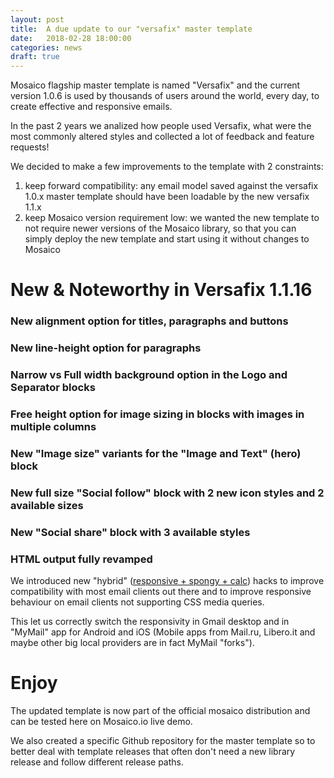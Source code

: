 ```yaml
---
layout: post
title:  A due update to our "versafix" master template
date:   2018-02-28 18:00:00
categories: news
draft: true
---
```


Mosaico flagship master template is named "Versafix" and the current version 1.0.6 is used by thousands of users around the world, every day, to create effective and responsive emails.

In the past 2 years we analized how people used Versafix, what were the most commonly altered styles and collected a lot of feedback and feature requests!

We decided to make a few improvements to the template with 2 constraints:

1) keep forward compatibility: any email model saved against the versafix 1.0.x master template should have been loadable by the new versafix 1.1.x
2) keep Mosaico version requirement low: we wanted the new template to not require newer versions of the Mosaico library, so that you can simply deploy the new template and start using it without changes to Mosaico

# New & Noteworthy in Versafix 1.1.16

### New alignment option for titles, paragraphs and buttons

### New line-height option for paragraphs

### Narrow vs Full width background option in the Logo and Separator blocks

### Free height option for image sizing in blocks with images in multiple columns

### New "Image size" variants for the "Image and Text" (hero) block

### New full size "Social follow" block with 2 new icon styles and 2 available sizes

### New "Social share" block with 3 available styles

### HTML output fully revamped

We introduced new "hybrid" ([responsive + spongy + calc](https://mosaico.io/email-client-tricks/fab4-responsive-beyond-gmail/)) hacks to improve compatibility with most email clients out there and to improve responsive behaviour on email clients not supporting CSS media queries.

This let us correctly switch the responsivity in Gmail desktop and in "MyMail" app for Android and iOS (Mobile apps from Mail.ru, Libero.it and maybe other big local providers are in fact MyMail "forks").

# Enjoy

The updated template is now part of the official mosaico distribution and can be tested here on Mosaico.io live demo.

We also created a specific Github repository for the master template so to better deal with template releases that often don't need a new library release and follow different release paths.
